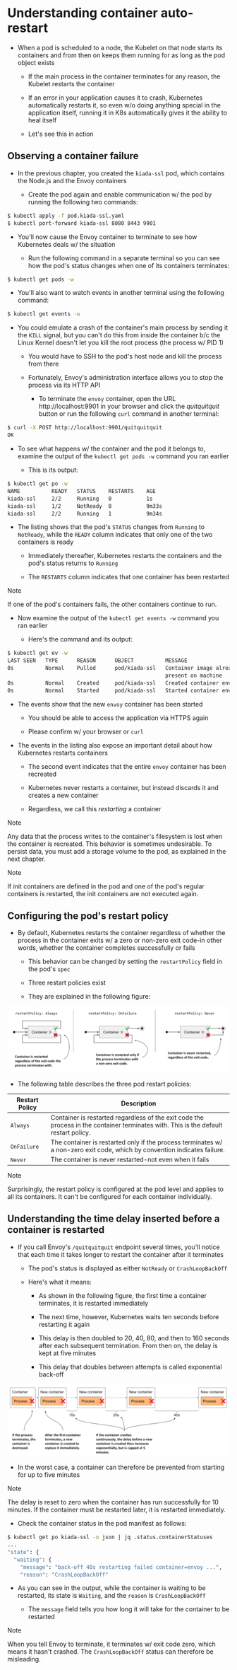 # Understanding container auto-restart

* When a pod is scheduled to a node, the Kubelet on that node starts its containers and from then on keeps them running for as long as the pod object exists

  * If the main process in the container terminates for any reason, the Kubelet restarts the container

  * If an error in your application causes it to crash, Kubernetes automatically restarts it, so even w/o doing anything special in the application itself, running it in K8s automatically gives it the ability to heal itself

  * Let's see this in action

## Observing a container failure

* In the previous chapter, you created the `kiada-ssl` pod, which contains the Node.js and the Envoy containers

  * Create the pod again and enable communication w/ the pod by running the following two commands:

```zsh
$ kubectl apply -f pod.kiada-ssl.yaml
$ kubectl port-forward kiada-ssl 8080 8443 9901
```

* You'll now cause the Envoy container to terminate to see how Kubernetes deals w/ the situation

  * Run the following command in a separate terminal so you can see how the pod's status changes when one of its containers terminates:

```zsh
$ kubectl get pods -w
```

* You'll also want to watch events in another terminal using the following command:

```zsh
$ kubectl get events -w
```

* You could emulate a crash of the container's main process by sending it the `KILL` signal, but you can't do this from inside the container b/c the Linux Kernel doesn't let you kill the root process (the process w/ PID 1)

  * You would have to SSH to the pod's host node and kill the process from there

  * Fortunately, Envoy's administration interface allows you to stop the process via its HTTP API

    * To terminate the `envoy` container, open the URL http://localhost:9901 in your browser and click the _quitquitquit_ button or run the following `curl` command in another terminal:

```zsh
$ curl -X POST http://localhost:9901/quitquitquit
OK
```

* To see what happens w/ the container and the pod it belongs to, examine the output of the `kubectl get pods -w` command you ran earlier

  * This is its output:

```zsh
$ kubectl get po -w
NAME          READY   STATUS    RESTARTS    AGE
kiada-ssl     2/2     Running   0           1s
kiada-ssl     1/2     NotReady  0           9m33s
kiada-ssl     2/2     Running   1           9m34s
```

* The listing shows that the pod's `STATUS` changes from `Running` to `NotReady`, while the `READY` column indicates that only one of the two containers is ready

  * Immediately thereafter, Kubernetes restarts the containers and the pod's status returns to `Running`

  * The `RESTARTS` column indicates that one container has been restarted

> [!NOTE]
> 
> If one of the pod's containers fails, the other containers continue to run.

* Now examine the output of the `kubectl get events -w` command you ran earlier

  * Here's the command and its output:

```zsh
$ kubectl get ev -w
LAST SEEN   TYPE      REASON      OBJECT          MESSAGE
0s          Normal    Pulled      pod/kiada-ssl   Container image already
                                                  present on machine
0s          Normal    Created     pod/kiada-ssl   Created container envoy
0s          Normal    Started     pod/kiada-ssl   Started container envoy
```

* The events show that the new `envoy` container has been started

  * You should be able to access the application via HTTPS again

  * Please confirm w/ your browser or `curl`

* The events in the listing also expose an important detail about how Kubernetes restarts containers

  * The second event indicates that the entire `envoy` container has been recreated

  * Kubernetes never restarts a container, but instead discards it and creates a new container

  * Regardless, we call this _restarting_ a container

> [!NOTE]
> 
> Any data that the process writes to the container's filesystem is lost when the container is recreated. This behavior is sometimes undesirable. To persist data, you must add a storage volume to the pod, as explained in the next chapter.

> [!NOTE]
>
> If init containers are defined in the pod and one of the pod's regular containers is restarted, the init containers are not executed again.

## Configuring the pod's restart policy

* By default, Kubernetes restarts the container regardless of whether the process in the container exits w/ a zero or non-zero exit code-in other words, whether the container completes successfully or fails

  * This behavior can be changed by setting the `restartPolicy` field in the pod's `spec`

  * Three restart policies exist

  * They are explained in the following figure:

![Fig. 1 The pod's restartPolicy determines whether its containers are restarted or not](../../../../../../img/kubernetes-in-action.demo/chpt06/section02/container-health/container-auto-restart/diag01.png)

* The following table describes the three pod restart policies:

| **Restart Policy** | **Description**                                                                                                                      |
|--------------------|--------------------------------------------------------------------------------------------------------------------------------------|
| `Always`           | Container is restarted regardless of the exit code the process in the container terminates with. This is the default restart policy. |
| `OnFailure`        | The container is restarted only if the process terminates w/ a non-zero exit code, which by convention indicates failure.            |
| `Never`            | The container is never restarted-not even when it fails                                                                              |

> [!NOTE]
> 
> Surprisingly, the restart policy is configured at the pod level and applies to all its containers. It can't be configured for each container individually.

## Understanding the time delay inserted before a container is restarted

* If you call Envoy's `/quitquitquit` endpoint several times, you'll notice that each time it takes longer to restart the container after it terminates

  * The pod's status is displayed as either `NotReady` or `CrashLoopBackOff`

  * Here's what it means:

    * As shown in the following figure, the first time a container terminates, it is restarted immediately

    * The next time, however, Kubernetes waits ten seconds before restarting it again

    * This delay is then doubled to 20, 40, 80, and then to 160 seconds after each subsequent termination. From then on, the delay is kept at five minutes

    * This delay that doubles between attempts is called exponential back-off

![Fig. 2 Exponential back-off between container restarts](../../../../../../img/kubernetes-in-action.demo/chpt06/section02/container-health/container-auto-restart/diag02.png)

* In the worst case, a container can therefore be prevented from starting for up to five minutes

> [!NOTE]
> 
> The delay is reset to zero when the container has run successfully for 10 minutes. If the container must be restarted later, it is restarted immediately.

* Check the container status in the pod manifest as follows:

```zsh
$ kubectl get po kiada-ssl -o json | jq .status.containerStatuses
...
"state": {
  "waiting": {
    "message": "back-off 40s restarting failed container=envoy ...",
    "reason": "CrashLoopBackOff"
```

* As you can see in the output, while the container is waiting to be restarted, its state is `Waiting`, and the `reason` is `CrashLoopBackOff`

  * The `message` field tells you how long it will take for the container to be restarted

> [!NOTE]
> 
> When you tell Envoy to terminate, it terminates w/ exit code zero, which means it hasn't crashed. The `CrashLoopBackOff` status can therefore be misleading.
